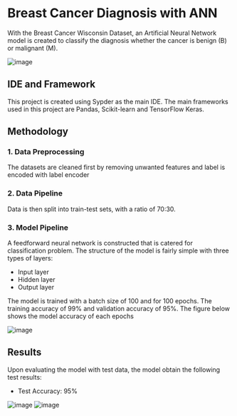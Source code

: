 # Breast Cancer Diagnosis with ANN
With the Breast Cancer Wisconsin Dataset, an Artificial Neural Network model is created to classify the diagnosis whether the cancer is benign (B) or malignant (M).

![image](https://user-images.githubusercontent.com/100325884/163186865-83662a16-b221-4df0-acb5-326e02af8655.png)


## IDE and Framework
This project is created using Sypder as the main IDE. The main frameworks used in this project are Pandas, Scikit-learn and TensorFlow Keras.

## Methodology
### 1. Data Preprocessing
The datasets are cleaned first by removing unwanted features and label is encoded with label encoder

### 2. Data Pipeline
Data is then split into train-test sets, with a ratio of 70:30.

### 3. Model Pipeline
A feedforward neural network is constructed that is catered for classification problem. The structure of the model is fairly simple with three types of layers:
- Input layer
- Hidden layer
- Output layer

The model is trained with a batch size of 100 and for 100 epochs. The training accuracy of 99% and validation accuracy of 95%. The figure below shows the model accuracy of each epochs

![image](https://user-images.githubusercontent.com/100325884/163185927-f944b511-f148-44c3-b7b7-42498f4b7fb3.png)


## Results
Upon evaluating the model with test data, the model obtain the following test results:
- Test Accuracy: 95%

![image](https://user-images.githubusercontent.com/100325884/163182500-3995d029-215c-4553-95dc-5c3f6dd89974.png)
![image](https://user-images.githubusercontent.com/100325884/163182716-828cb7b1-2098-48c1-acd8-b16442f773ba.png)
